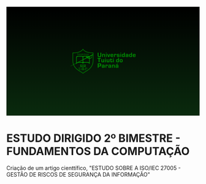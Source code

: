 ![tuiti](imgs/tuiti.png)

# ESTUDO DIRIGIDO 2º BIMESTRE - FUNDAMENTOS DA COMPUTAÇÃO

Criação de um artigo cienttífico, "ESTUDO SOBRE A ISO/IEC 27005 - GESTÃO DE RISCOS DE SEGURANÇA DA INFORMAÇÃO"
